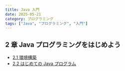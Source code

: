 ```yaml
---
title: Java 入門
date: 2025-05-21
category: プログラミング
tags: ["Java", "プログラミング", "入門"]
---
```


## 2 章 Java プログラミングをはじめよう

- [2.1 環境構築](./02-01-environment/)
- [2.2 はじめての Java プログラム](./02-02-hello-world/)
